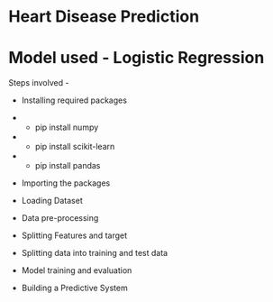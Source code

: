 # Heart Disease Prediction

# Model used - Logistic Regression

Steps involved -

* Installing required packages

* * pip install numpy
* * pip install scikit-learn
* * pip install pandas

* Importing the packages

* Loading Dataset

* Data pre-processing

* Splitting Features and target

* Splitting data into training and test data

* Model training and evaluation

* Building a Predictive System
